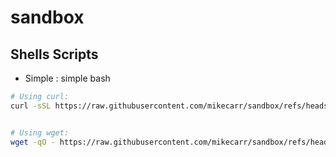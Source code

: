 # sandbox





## Shells Scripts

* Simple : simple bash

```bash
# Using curl:
curl -sSL https://raw.githubusercontent.com/mikecarr/sandbox/refs/heads/master/shell/simple.sh | bash


# Using wget:
wget -qO - https://raw.githubusercontent.com/mikecarr/sandbox/refs/heads/master/shell/simple.sh | bash
```
